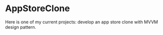 # AppStoreClone

Here is one of my current projects: develop an app store clone with MVVM design pattern.
